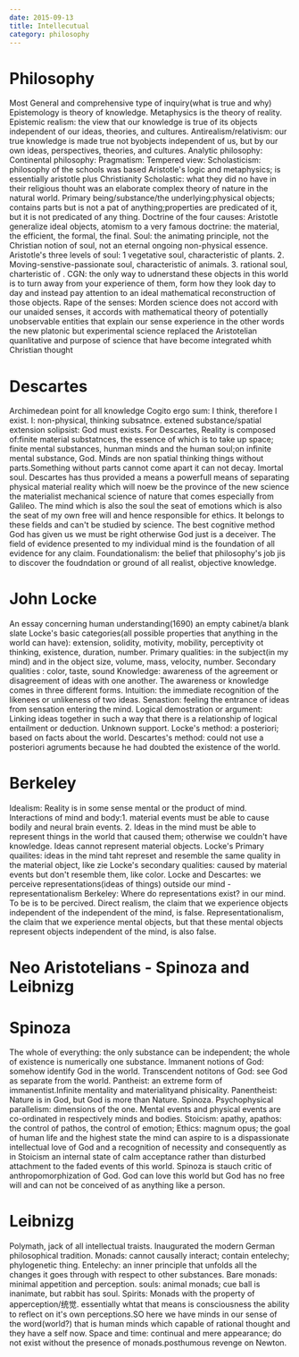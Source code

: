 ```yaml
---
date: 2015-09-13
title: Intellecutual
category: philosophy
---
```


# Philosophy
Most General and comprehensive type of inquiry(what is true and why)
Epistemology is theory of knowledge.
Metaphysics is the theory of reality.
Epistemic realism: the view that our knowledge is true of its objects independent of our ideas, theories, and cultures.
Antirealism/relativism: our true knowledge is made true not byobjects independent of us, but by our own ideas, perspectives, theories, and cultures.
Analytic philosophy:
Continental philosophy:
Pragmatism:
Tempered view:
Scholasticism: philosophy of the schools was based Aristotle's logic and metaphysics; is essentially aristotle plus Christianity
Scholastic: what they did no have in their religious thouht was an elaborate complex theory of nature in the natural world.
Primary being/substance/the underlying:physical objects; contains parts but is not a pat of anything;properties are predicated of it, but it is not predicated of any thing.
Doctrine of the four causes: Aristotle generalize ideal objects, atomism to a very famous doctrine: the material, the efficient, the formal, the final.
Soul: the animating principle, not the Christian notion of soul, not an eternal ongoing non-physical essence.
Aristotle's three levels of soul: 1 vegetative soul, characteristic of plants. 2. Moving-senstive-passionate soul, characteristic of animals. 3. rational soul, charteristic of .
CGN: the only way to udnerstand these objects in this world is to turn away from your experience of them, form how they look day to day and instead pay attention to an ideal mathematical reconstruction of those objects.
Rape of the senses: Morden science does not accord with our unaided senses, it accords with mathematical theory of potentially unobservable entities that explain our sense experience in the other words the new platonic but experimental science replaced the Aristotelian quanlitative and purpose of science that have become integrated whith Christian thought

# Descartes
Archimedean point for all knowledge
Cogito ergo sum: I think, therefore I exist.
I: non-physical, thinking subsatnce.
extened substance/spatial extension
solipsist:
God must exists.
For Descartes, Reality is composed of:finite material substatnces, the essence of which is to take up space; finite mental substances, hunman minds and the human soul;on infinite mental substance, God.
Minds are non spatial thinking things without parts.Something without parts cannot come apart it can not decay. Imortal soul.
Descartes has thus provided a means a powerfull means of separating physical material reality which will noew be the province of the new science the materialist mechanical science of nature that comes especially from Galileo. The mind which is also the soul the seat of emotions which is also the seat of my own free will and hence responsible for ethics. It belongs to these fields and can't be studied by science.
The best cognitive method God has given us we must be right otherwise God just is a deceiver.
The field of evidence presented to my individual mind is the foundation of all evidence for any claim.
Foundationalism: the belief that philosophy's job jis to discover the foudndation or ground of all realist, objective knowledge.

# John Locke
An essay concerning human understanding(1690)
an empty cabinet/a blank slate
Locke's basic categories(all possible properties that anything in the world can have): extension, solidity, motivity, mobility, perceptivity ot thinking, existence, duration, number.
Primary qualities: in the subject(in my mind) and in the object size, volume, mass, velocity, number.
Secondary qualities : color, taste, sound
Knowledge: awareness of the agreement or disagreement of ideas with one another.
The awareness or knowledge comes in three different forms.
Intuition: the immediate recognition of the likenees or unlikeness of two ideas.
Senastion: feeling the entrance of ideas from sensation entering the mind.
Logical demostration or argument: Linking ideas together in such a way that there is a relationship of logical entailment or deduction.
 Unknown support.
Locke's method: a posteriori; based on facts about the world.
Descartes's method: could not use a posteriori agruments because he had doubted the existence of the world.

# Berkeley
Idealism: Reality is in some sense mental or the product of mind.
Interactions of mind and body:1. material events must be able to cause bodily and neural brain events. 2. Ideas in the mind must be able to represent things in the world that caused them; otherwise we couldn't have knowledge.
Ideas cannot represent material objects.
Locke's Primary quailites: ideas in the mind taht represet and resemble the same quality in the material object, like zie
Locke's secondary qualities: caused by material events but don't resemble them, like color.
Locke and Descartes: we perceive representations(ideas of things) outside our mind - representationalism
Berkeley: Where do representations exist? in our mind.
To be is to be percived.
Direct realism, the claim that we experience objects independent of the independent of the mind, is false.
Representationalism, the claim that we experience mental objects, but that these mental objects represent objects independent of the mind, is also false.

# Neo Aristotelians - Spinoza and Leibnizg
# Spinoza
The whole of everything: the only substance can be independent; the whole of existence is numerically one substance.
Immanent notions of God: somehow identify God in the world.
Transcendent notitons of God: see God as separate from the world.
Pantheist: an extreme form of immanentist.Infinite mentality and materialityand phisicality.
Panentheist: Nature is in God, but God is more than Nature. Spinoza.
Psychophysical parallelism: dimensions of the one. Mental events and physical events are co-ordinated in respectively minds and bodies.
Stoicism: apathy, apathos: the control of pathos, the control of emotion;
Ethics: magnum opus; the goal of human life and the highest state the mind can aspire to is a dispassionate intellectual love of God and a recognition of necessity and consequently as in Stoicism an internal state of calm acceptance rather than disturbed attachment to the faded events of this world. Spinoza is stauch critic of anthropomorphization of God. God can love this world but God has no free will and can not be conceived of as anything like a person.

# Leibnizg 
Polymath, jack of all intellectual traists. Inaugurated the modern German philosophical tradition.
Monads: cannot causally interact; contain entelechy; phylogenetic thing.
Entelechy: an inner principle that unfolds all the changes it goes through with respect to other substances.
Bare monads: minimal appetition and perception.
souls: animal monads; cue ball is inanimate, but rabbit has soul.
Spirits: Monads with the property of apperception/统觉. essentially whtat that means is consciousness the ability to reflect on it's own perceptions.SO here we have minds in our sense of the word(world?) that is human minds which capable of rational thought and they have a self now.
Space and time: continual and mere appearance; do not exist without the presence of monads.posthumous revenge on Newton.


















